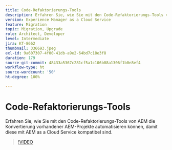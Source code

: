 ```yaml
---
title: Code-Refaktorierungs-Tools
description: Erfahren Sie, wie Sie mit den Code-Refaktorierungs-Tools von AEM die Konvertierung vorhandener AEM-Projekte automatisieren können, damit diese mit AEM as a Cloud Service kompatibel sind.
version: Experience Manager as a Cloud Service
feature: Migration
topic: Migration, Upgrade
role: Architect, Developer
level: Intermediate
jira: KT-8662
thumbnail: 336693.jpeg
exl-id: 9a607307-4f00-41db-a9e2-64bd7c18e3f8
duration: 179
source-git-commit: 48433a5367c281cf5a1c106b08a1306f1b0e8ef4
workflow-type: ht
source-wordcount: '50'
ht-degree: 100%

---
```


# Code-Refaktorierungs-Tools

Erfahren Sie, wie Sie mit den Code-Refaktorierungs-Tools von AEM die Konvertierung vorhandener AEM-Projekte automatisieren können, damit diese mit AEM as a Cloud Service kompatibel sind.

>[!VIDEO](https://video.tv.adobe.com/v/3444724?quality=12&learn=on&captions=ger)

